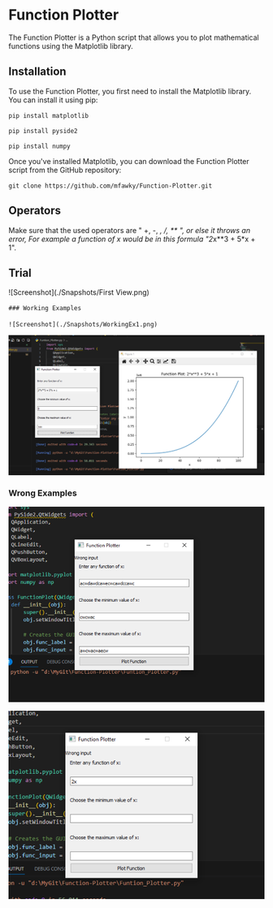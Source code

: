 # Function Plotter

The Function Plotter is a Python script that allows you to plot mathematical functions using the Matplotlib library. 


## Installation

To use the Function Plotter, you first need to install the Matplotlib library. You can install it using pip:

```
pip install matplotlib
```

```
pip install pyside2
```

```
pip install numpy
```

Once you've installed Matplotlib, you can download the Function Plotter script from the GitHub repository:

```
git clone https://github.com/mfawky/Function-Plotter.git
```

## Operators

Make sure that the used operators are " +, -, *, /, ** ", or else it throws an error,
For example a function of x would be in this formula "2*x**3 + 5*x + 1".


## Trial

![Screenshot](./Snapshots/First View.png)
```
### Working Examples

![Screenshot](./Snapshots/WorkingEx1.png)
```

![Screenshot](./Snapshots/WorkingEx2.png)


### Wrong Examples

![Screenshot](./Snapshots/WrongEx1.png)

![Screenshot](./Snapshots/WrongEx2.png)